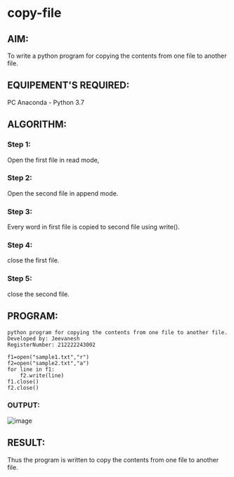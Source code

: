 # copy-file
## AIM:
To write a python program for copying the contents from one file to another file.
## EQUIPEMENT'S REQUIRED: 
PC
Anaconda - Python 3.7
## ALGORITHM: 
### Step 1:
Open the first file in read mode,
### Step 2: 
 Open the second file in append mode.
### Step 3: 
Every word in first file is copied to second file using write().
### Step 4:  
close the first file.
### Step 5: 
close the second file.

## PROGRAM:
```
python program for copying the contents from one file to another file.
Developed by: Jeevanesh
RegisterNumber: 212222243002

f1=open("sample1.txt","r")
f2=open("sample2.txt","a")
for line in f1:
    f2.write(line)
f1.close()
f2.close()
```
### OUTPUT:
![image](https://github.com/plotswag/copy-file/assets/145822344/9b2c9324-c2eb-470e-8a5e-26541d593b9c)
## RESULT:
Thus the program is written to copy the contents from one file to another file.
